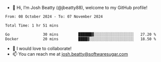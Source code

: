 - 👋 Hi, I’m Josh Beatty (@jbeatty88), welcome to my GitHub profile!

<!--START_SECTION:waka-->

```txt
From: 08 October 2024 - To: 07 November 2024

Total Time: 1 hr 51 mins

Go               30 mins         ██████▓░░░░░░░░░░░░░░░░░░   27.20 %
Docker           20 mins         ████▓░░░░░░░░░░░░░░░░░░░░   18.50 %
```

<!--END_SECTION:waka-->

- 💞️ I would love to collaborate!
- 📫 You can reach me at josh.beatty@softwaresugar.com

<!---
jbeatty88/jbeatty88 is a ✨ special ✨ repository because its `README.md` (this file) appears on your GitHub profile.
You can click the Preview link to take a look at your changes.
--->
